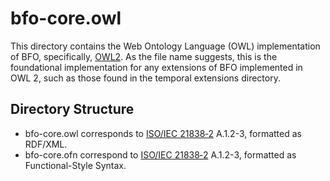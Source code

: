# bfo-core.owl

This directory contains the Web Ontology Language (OWL) implementation of BFO, specifically, [OWL2](https://www.w3.org/TR/owl2-overview/). As the file name suggests, this is the foundational implementation for any extensions of BFO implemented in OWL 2, such as those found in the temporal extensions directory. 

## Directory Structure
* bfo-core.owl corresponds to [ISO/IEC 21838‑2](https://www.iso.org/obp/ui/#iso:std:iso-iec:21838:-2:ed-1:v1:en) A.1.2-3, formatted as RDF/XML. 
* bfo-core.ofn correspond to [ISO/IEC 21838‑2](https://www.iso.org/obp/ui/#iso:std:iso-iec:21838:-2:ed-1:v1:en) A.1.2-3, formatted as Functional-Style Syntax.